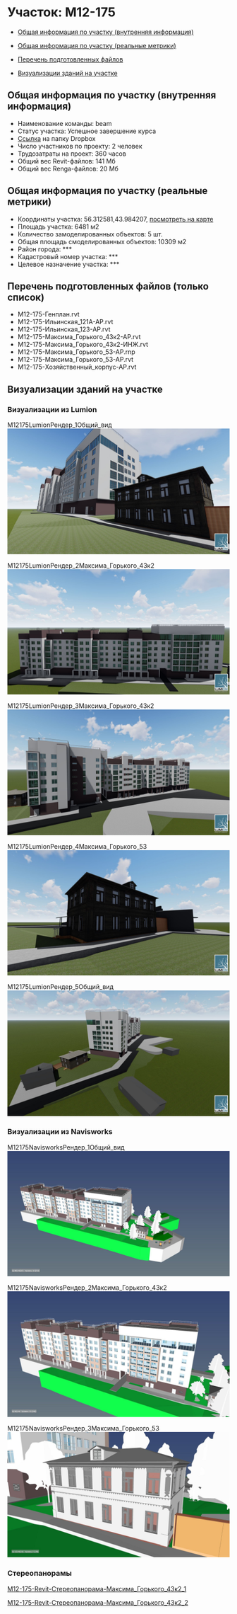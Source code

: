 # Участок: M12-175

* [Общая информация по участку (внутренняя информация)](#Chapter1)

* [Общая информация по участку (реальные метрики)](#Chapter2)

* [Перечень подготовленных файлов](#Chapter3)

* [Визуализации зданий на участке](#Chapter6)

## <a id="Chapter1"></a> Общая информация по участку (внутренняя информация)
+ Наименование команды: beam
+ Статус участка: Успешное завершение курса
+ [Ссылка](https://www.dropbox.com/sh/wvvgv1nw1iqred9/AADcIYWCuaoCZ5A_FbRIDqOUa/M12_175?dl=0) на папку Dropbox
+ Число участников по проекту: 2 человек
+ Трудозатраты на проект: 360 часов
+ Общий вес Revit-файлов: 141 Мб
+ Общий вес Renga-файлов: 20 Мб
## <a id="Chapter2"></a> Общая информация по участку (реальные метрики)
+ Координаты участка: 56.312581,43.984207, [посмотреть на карте](https://yandex.ru/maps/47/nizhny-novgorod/?ll=43.984207%2C56.312581&z=19)
+ Площадь участка: 6481 м2
+ Количество замоделированных объектов: 5 шт.
+ Общая площадь смоделированных объектов: 10309 м2
+ Район города: *** 
+ Кадастровый номер участка: *** 
+ Целевое назначение участка: *** 
## <a id="Chapter3"></a> Перечень подготовленных файлов (только список)
+ M12-175-Генплан.rvt
+ M12-175-Ильинская_121А-АР.rvt
+ M12-175-Ильинская_123-АР.rvt
+ M12-175-Максима_Горького_43к2-АР.rvt
+ M12-175-Максима_Горького_43к2-ИНЖ.rvt
+ M12-175-Максима_Горького_53-АР.rnp
+ M12-175-Максима_Горького_53-АР.rvt
+ M12-175-Хозяйственный_корпус-АР.rvt
## <a id="Chapter6"></a> Визуализации зданий на участке
### Визуализации из Lumion
M12175LumionРендер_1Общий_вид
![M12-175-Lumion-Рендер_1-Общий_вид](/Images/M12_175/M12-175-Lumion-Рендер_1-Общий_вид_Compressed.jpg)

M12175LumionРендер_2Максима_Горького_43к2
![M12-175-Lumion-Рендер_2-Максима_Горького_43к2](/Images/M12_175/M12-175-Lumion-Рендер_2-Максима_Горького_43к2_Compressed.jpg)

M12175LumionРендер_3Максима_Горького_43к2
![M12-175-Lumion-Рендер_3-Максима_Горького_43к2](/Images/M12_175/M12-175-Lumion-Рендер_3-Максима_Горького_43к2_Compressed.jpg)

M12175LumionРендер_4Максима_Горького_53
![M12-175-Lumion-Рендер_4-Максима_Горького_53](/Images/M12_175/M12-175-Lumion-Рендер_4-Максима_Горького_53_Compressed.jpg)

M12175LumionРендер_5Общий_вид
![M12-175-Lumion-Рендер_5-Общий_вид](/Images/M12_175/M12-175-Lumion-Рендер_5-Общий_вид_Compressed.jpg)

### Визуализации из Navisworks
M12175NavisworksРендер_1Общий_вид
![M12-175-Navisworks-Рендер_1-Общий_вид](/Images/M12_175/M12-175-Navisworks-Рендер_1-Общий_вид_Compressed.jpg)

M12175NavisworksРендер_2Максима_Горького_43к2
![M12-175-Navisworks-Рендер_2-Максима_Горького_43к2](/Images/M12_175/M12-175-Navisworks-Рендер_2-Максима_Горького_43к2_Compressed.jpg)

M12175NavisworksРендер_3Максима_Горького_53
![M12-175-Navisworks-Рендер_3-Максима_Горького_53](/Images/M12_175/M12-175-Navisworks-Рендер_3-Максима_Горького_53_Compressed.jpg)

### Стереопанорамы
[M12-175-Revit-Стереопанорама-Максима_Горького_43к2_1](https://pano.autodesk.com/pano.html?url=jpgs/e5b76fe3-06c2-4c5a-8494-4a1f6ffea06c&version=2)

[M12-175-Revit-Стереопанорама-Максима_Горького_43к2_2](https://pano.autodesk.com/pano.html?url=jpgs/7c6ab1c9-81d4-4846-b562-9437561a873e&version=2)

